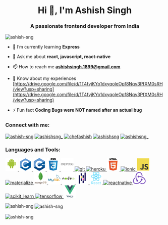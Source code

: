 <h1 align="center">Hi 👋, I'm Ashish Singh</h1>
<h3 align="center">A passionate frontend developer from India</h3>

<p align="left"> <img src="https://komarev.com/ghpvc/?username=ashish-sng&label=Profile%20views&color=0e75b6&style=flat" alt="ashish-sng" /> </p>

- 🌱 I’m currently learning **Express**

- 💬 Ask me about **react, javascript, react-native**

- 📫 How to reach me **ashishsingh.1899@gmail.com**

- 📄 Know about my experiences [https://drive.google.com/file/d/1T4fvjKYo1dxyqoleOpf8Nqv3PfXM0sRH/view?usp=sharing](https://drive.google.com/file/d/1T4fvjKYo1dxyqoleOpf8Nqv3PfXM0sRH/view?usp=sharing)

- ⚡ Fun fact **Coding Bugs were NOT named after an actual bug**

<h3 align="left">Connect with me:</h3>
<p align="left">
<a href="https://linkedin.com/in/ashish-sng" target="blank"><img align="center" src="https://user-images.githubusercontent.com/68745052/220546239-6313d6ea-a4a3-4ff7-9c52-a5a6cb329790.png" alt="ashish-sng" height="30" width="40" /></a>
<a href="https://instagram.com/ashishsng_" target="blank"><img align="center" src="https://user-images.githubusercontent.com/68745052/220547450-4c4d817d-0a04-437b-b0aa-07e710051cbb.png" alt="ashishsng_" height="30" width="40" /></a>
<a href="https://www.codechef.com/users/chefashish" target="blank"><img align="center" src="https://user-images.githubusercontent.com/68745052/220547431-e83d88a2-0da7-45f0-aa1c-17b7a7bc1fa1.png" alt="chefashish" height="30" width="40" /></a>
<a href="https://www.leetcode.com/ashishsng" target="blank"><img align="center" src="https://user-images.githubusercontent.com/68745052/220547210-4bbf1ba2-fcf7-454c-8e10-f720cf99e118.png" alt="ashishsng" height="30" width="40" /></a>
<a href="https://auth.geeksforgeeks.org/user/ashishsng_" target="blank"><img align="center" src="https://user-images.githubusercontent.com/68745052/220547409-5acf2618-6282-4d60-b504-0fd8fbb5e902.png" alt="ashishsng_" height="30" width="40" /></a>
</p>

<h3 align="left">Languages and Tools:</h3>
<p align="left"> <a href="https://developer.android.com" target="_blank" rel="noreferrer"> <img src="https://raw.githubusercontent.com/devicons/devicon/master/icons/android/android-original-wordmark.svg" alt="android" width="40" height="40"/> </a> <a href="https://www.cprogramming.com/" target="_blank" rel="noreferrer"> <img src="https://raw.githubusercontent.com/devicons/devicon/master/icons/c/c-original.svg" alt="c" width="40" height="40"/> </a> <a href="https://www.w3schools.com/cpp/" target="_blank" rel="noreferrer"> <img src="https://raw.githubusercontent.com/devicons/devicon/master/icons/cplusplus/cplusplus-original.svg" alt="cplusplus" width="40" height="40"/> </a> <a href="https://www.w3schools.com/css/" target="_blank" rel="noreferrer"> <img src="https://raw.githubusercontent.com/devicons/devicon/master/icons/css3/css3-original-wordmark.svg" alt="css3" width="40" height="40"/> </a> <a href="https://expressjs.com" target="_blank" rel="noreferrer"> <img src="https://raw.githubusercontent.com/devicons/devicon/master/icons/express/express-original-wordmark.svg" alt="express" width="40" height="40"/> </a> <a href="https://git-scm.com/" target="_blank" rel="noreferrer"> <img src="https://www.vectorlogo.zone/logos/git-scm/git-scm-icon.svg" alt="git" width="40" height="40"/> </a> <a href="https://heroku.com" target="_blank" rel="noreferrer"> <img src="https://www.vectorlogo.zone/logos/heroku/heroku-icon.svg" alt="heroku" width="40" height="40"/> </a> <a href="https://www.w3.org/html/" target="_blank" rel="noreferrer"> <img src="https://raw.githubusercontent.com/devicons/devicon/master/icons/html5/html5-original-wordmark.svg" alt="html5" width="40" height="40"/> </a> <a href="https://ionicframework.com" target="_blank" rel="noreferrer"> <img src="https://upload.wikimedia.org/wikipedia/commons/d/d1/Ionic_Logo.svg" alt="ionic" width="40" height="40"/> </a> <a href="https://developer.mozilla.org/en-US/docs/Web/JavaScript" target="_blank" rel="noreferrer"> <img src="https://raw.githubusercontent.com/devicons/devicon/master/icons/javascript/javascript-original.svg" alt="javascript" width="40" height="40"/> </a> <a href="https://materializecss.com/" target="_blank" rel="noreferrer"> <img src="https://raw.githubusercontent.com/prplx/svg-logos/5585531d45d294869c4eaab4d7cf2e9c167710a9/svg/materialize.svg" alt="materialize" width="40" height="40"/> </a> <a href="https://www.mongodb.com/" target="_blank" rel="noreferrer"> <img src="https://raw.githubusercontent.com/devicons/devicon/master/icons/mongodb/mongodb-original-wordmark.svg" alt="mongodb" width="40" height="40"/> </a> <a href="https://www.mysql.com/" target="_blank" rel="noreferrer"> <img src="https://raw.githubusercontent.com/devicons/devicon/master/icons/mysql/mysql-original-wordmark.svg" alt="mysql" width="40" height="40"/> </a> <a href="https://nodejs.org" target="_blank" rel="noreferrer"> <img src="https://raw.githubusercontent.com/devicons/devicon/master/icons/nodejs/nodejs-original-wordmark.svg" alt="nodejs" width="40" height="40"/> </a> <a href="https://pandas.pydata.org/" target="_blank" rel="noreferrer"> <img src="https://raw.githubusercontent.com/devicons/devicon/2ae2a900d2f041da66e950e4d48052658d850630/icons/pandas/pandas-original.svg" alt="pandas" width="40" height="40"/> </a> <a href="https://reactjs.org/" target="_blank" rel="noreferrer"> <img src="https://raw.githubusercontent.com/devicons/devicon/master/icons/react/react-original-wordmark.svg" alt="react" width="40" height="40"/> </a> <a href="https://reactnative.dev/" target="_blank" rel="noreferrer"> <img src="https://reactnative.dev/img/header_logo.svg" alt="reactnative" width="40" height="40"/> </a> <a href="https://redux.js.org" target="_blank" rel="noreferrer"> <img src="https://raw.githubusercontent.com/devicons/devicon/master/icons/redux/redux-original.svg" alt="redux" width="40" height="40"/> </a> <a href="https://scikit-learn.org/" target="_blank" rel="noreferrer"> <img src="https://upload.wikimedia.org/wikipedia/commons/0/05/Scikit_learn_logo_small.svg" alt="scikit_learn" width="40" height="40"/> </a> <a href="https://www.tensorflow.org" target="_blank" rel="noreferrer"> <img src="https://www.vectorlogo.zone/logos/tensorflow/tensorflow-icon.svg" alt="tensorflow" width="40" height="40"/> </a> <a href="https://vuejs.org/" target="_blank" rel="noreferrer"> <img src="https://raw.githubusercontent.com/devicons/devicon/master/icons/vuejs/vuejs-original-wordmark.svg" alt="vuejs" width="40" height="40"/> </a> </p>

<p><img align="left" src="https://github-readme-stats.vercel.app/api/top-langs?username=ashish-sng&show_icons=true&locale=en&layout=compact" alt="ashish-sng" /></p>

<p>&nbsp;<img align="center" src="https://github-readme-stats.vercel.app/api?username=ashish-sng&show_icons=true&locale=en" alt="ashish-sng" /></p>

<p><img align="center" src="https://github-readme-streak-stats.herokuapp.com/?user=ashish-sng&" alt="ashish-sng" /></p>
